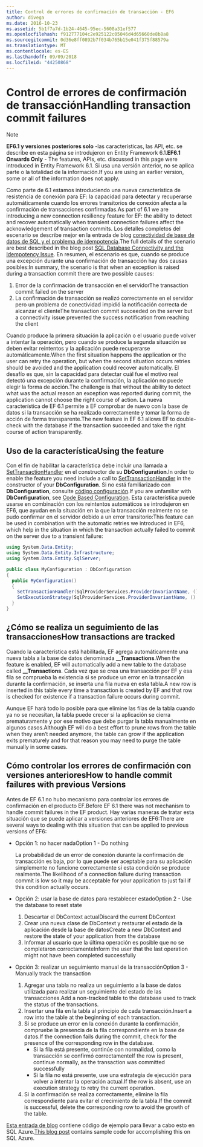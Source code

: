 ```yaml
---
title: Control de errores de confirmación de transacción - EF6
author: divega
ms.date: 2016-10-23
ms.assetid: 5b1f7a7d-1b24-4645-95ec-5608a31ef577
ms.openlocfilehash: f912777104c2e925122c05046d4d65660de8b8a8
ms.sourcegitcommit: 0d36e8ff0892b7f034b765b15e041f375f88579a
ms.translationtype: MT
ms.contentlocale: es-ES
ms.lasthandoff: 09/09/2018
ms.locfileid: "44250868"
---
```

# <a name="handling-transaction-commit-failures"></a><span data-ttu-id="fcbdd-102">Control de errores de confirmación de transacción</span><span class="sxs-lookup"><span data-stu-id="fcbdd-102">Handling transaction commit failures</span></span>
> [!NOTE]
> <span data-ttu-id="fcbdd-103">**EF6.1 y versiones posteriores solo** -las características, las API, etc. se describe en esta página se introdujeron en Entity Framework 6.1.</span><span class="sxs-lookup"><span data-stu-id="fcbdd-103">**EF6.1 Onwards Only** - The features, APIs, etc. discussed in this page were introduced in Entity Framework 6.1.</span></span> <span data-ttu-id="fcbdd-104">Si usa una versión anterior, no se aplica parte o la totalidad de la información.</span><span class="sxs-lookup"><span data-stu-id="fcbdd-104">If you are using an earlier version, some or all of the information does not apply.</span></span>  

<span data-ttu-id="fcbdd-105">Como parte de 6.1 estamos introduciendo una nueva característica de resistencia de conexión para EF: la capacidad para detectar y recuperarse automáticamente cuando los errores transitorios de conexión afecta a la confirmación de transacciones confirmadas.</span><span class="sxs-lookup"><span data-stu-id="fcbdd-105">As part of 6.1 we are introducing a new connection resiliency feature for EF: the ability to detect and recover automatically when transient connection failures affect the acknowledgement of transaction commits.</span></span> <span data-ttu-id="fcbdd-106">Los detalles completos del escenario se describe mejor en la entrada de blog [conectividad de base de datos de SQL y el problema de idempotencia](http://blogs.msdn.com/b/adonet/archive/2013/03/11/sql-database-connectivity-and-the-idempotency-issue.aspx).</span><span class="sxs-lookup"><span data-stu-id="fcbdd-106">The full details of the scenario are best described in the blog post [SQL Database Connectivity and the Idempotency Issue](http://blogs.msdn.com/b/adonet/archive/2013/03/11/sql-database-connectivity-and-the-idempotency-issue.aspx).</span></span>  <span data-ttu-id="fcbdd-107">En resumen, el escenario es que, cuando se produce una excepción durante una confirmación de transacción hay dos causas posibles:</span><span class="sxs-lookup"><span data-stu-id="fcbdd-107">In summary, the scenario is that when an exception is raised during a transaction commit there are two possible causes:</span></span>  

1. <span data-ttu-id="fcbdd-108">Error de la confirmación de transacción en el servidor</span><span class="sxs-lookup"><span data-stu-id="fcbdd-108">The transaction commit failed on the server</span></span>
2. <span data-ttu-id="fcbdd-109">La confirmación de transacción se realizó correctamente en el servidor pero un problema de conectividad impidió la notificación correcta de alcanzar el cliente</span><span class="sxs-lookup"><span data-stu-id="fcbdd-109">The transaction commit succeeded on the server but a connectivity issue prevented the success notification from reaching the client</span></span>  

<span data-ttu-id="fcbdd-110">Cuando produce la primera situación la aplicación o el usuario puede volver a intentar la operación, pero cuando se produce la segunda situación se deben evitar reintentos y la aplicación puede recuperarse automáticamente.</span><span class="sxs-lookup"><span data-stu-id="fcbdd-110">When the first situation happens the application or the user can retry the operation, but when the second situation occurs retries should be avoided and the application could recover automatically.</span></span> <span data-ttu-id="fcbdd-111">El desafío es que, sin la capacidad para detectar cuál fue el motivo real detectó una excepción durante la confirmación, la aplicación no puede elegir la forma de acción.</span><span class="sxs-lookup"><span data-stu-id="fcbdd-111">The challenge is that without the ability to detect what was the actual reason an exception was reported during commit, the application cannot choose the right course of action.</span></span> <span data-ttu-id="fcbdd-112">La nueva característica de EF 6.1 permite a EF comprobar de nuevo con la base de datos si la transacción se ha realizado correctamente y tomar la forma de acción de forma transparente.</span><span class="sxs-lookup"><span data-stu-id="fcbdd-112">The new feature in EF 6.1 allows EF to double-check with the database if the transaction succeeded and take the right course of action transparently.</span></span>  

## <a name="using-the-feature"></a><span data-ttu-id="fcbdd-113">Uso de la característica</span><span class="sxs-lookup"><span data-stu-id="fcbdd-113">Using the feature</span></span>  

<span data-ttu-id="fcbdd-114">Con el fin de habilitar la característica debe incluir una llamada a [SetTransactionHandler](https://msdn.microsoft.com/library/system.data.entity.dbconfiguration.setdefaulttransactionhandler.aspx) en el constructor de su **DbConfiguration**.</span><span class="sxs-lookup"><span data-stu-id="fcbdd-114">In order to enable the feature you need include a call to [SetTransactionHandler](https://msdn.microsoft.com/library/system.data.entity.dbconfiguration.setdefaulttransactionhandler.aspx) in the constructor of your **DbConfiguration**.</span></span> <span data-ttu-id="fcbdd-115">Si no está familiarizado con **DbConfiguration**, consulte [código configuración](~/ef6/fundamentals/configuring/code-based.md).</span><span class="sxs-lookup"><span data-stu-id="fcbdd-115">If you are unfamiliar with **DbConfiguration**, see [Code Based Configuration](~/ef6/fundamentals/configuring/code-based.md).</span></span> <span data-ttu-id="fcbdd-116">Esta característica puede usarse en combinación con los reintentos automáticos se introdujeron en EF6, que ayudan en la situación en la que la transacción realmente no se pudo confirmar en el servidor debido a un error transitorio:</span><span class="sxs-lookup"><span data-stu-id="fcbdd-116">This feature can be used in combination with the automatic retries we introduced in EF6, which help in the situation in which the transaction actually failed to commit on the server due to a transient failure:</span></span>  

``` csharp
using System.Data.Entity;
using System.Data.Entity.Infrastructure;
using System.Data.Entity.SqlServer;

public class MyConfiguration : DbConfiguration  
{
  public MyConfiguration()  
  {  
    SetTransactionHandler(SqlProviderServices.ProviderInvariantName, () => new CommitFailureHandler());  
    SetExecutionStrategy(SqlProviderServices.ProviderInvariantName, () => new SqlAzureExecutionStrategy());  
  }  
}
```  

## <a name="how-transactions-are-tracked"></a><span data-ttu-id="fcbdd-117">¿Cómo se realiza un seguimiento de las transacciones</span><span class="sxs-lookup"><span data-stu-id="fcbdd-117">How transactions are tracked</span></span>  

<span data-ttu-id="fcbdd-118">Cuando la característica está habilitada, EF agrega automáticamente una nueva tabla a la base de datos denominada **__Transactions**.</span><span class="sxs-lookup"><span data-stu-id="fcbdd-118">When the feature is enabled, EF will automatically add a new table to the database called **__Transactions**.</span></span> <span data-ttu-id="fcbdd-119">Cada vez que se crea una transacción por EF y esa fila se comprueba la existencia si se produce un error en la transacción durante la confirmación, se inserta una fila nueva en esta tabla.</span><span class="sxs-lookup"><span data-stu-id="fcbdd-119">A new row is inserted in this table every time a transaction is created by EF and that row is checked for existence if a transaction failure occurs during commit.</span></span>  

<span data-ttu-id="fcbdd-120">Aunque EF hará todo lo posible para que elimine las filas de la tabla cuando ya no se necesitan, la tabla puede crecer si la aplicación se cierra prematuramente y por ese motivo que debe purgar la tabla manualmente en algunos casos.</span><span class="sxs-lookup"><span data-stu-id="fcbdd-120">Although EF will do a best effort to prune rows from the table when they aren’t needed anymore, the table can grow if the application exits prematurely and for that reason you may need to purge the table manually in some cases.</span></span>  

## <a name="how-to-handle-commit-failures-with-previous-versions"></a><span data-ttu-id="fcbdd-121">Cómo controlar los errores de confirmación con versiones anteriores</span><span class="sxs-lookup"><span data-stu-id="fcbdd-121">How to handle commit failures with previous Versions</span></span>

<span data-ttu-id="fcbdd-122">Antes de EF 6.1 no hubo mecanismo para controlar los errores de confirmación en el producto EF.</span><span class="sxs-lookup"><span data-stu-id="fcbdd-122">Before EF 6.1 there was not mechanism to handle commit failures in the EF product.</span></span> <span data-ttu-id="fcbdd-123">Hay varias maneras de tratar esta situación que se puede aplicar a versiones anteriores de EF6:</span><span class="sxs-lookup"><span data-stu-id="fcbdd-123">There are several ways to dealing with this situation that can be applied to previous versions of EF6:</span></span>  

* <span data-ttu-id="fcbdd-124">Opción 1: no hacer nada</span><span class="sxs-lookup"><span data-stu-id="fcbdd-124">Option 1 - Do nothing</span></span>  

  <span data-ttu-id="fcbdd-125">La probabilidad de un error de conexión durante la confirmación de transacción es baja, por lo que puede ser aceptable para su aplicación simplemente no funcione correctamente si esta condición se produce realmente.</span><span class="sxs-lookup"><span data-stu-id="fcbdd-125">The likelihood of a connection failure during transaction commit is low so it may be acceptable for your application to just fail if this condition actually occurs.</span></span>  

* <span data-ttu-id="fcbdd-126">Opción 2: usar la base de datos para restablecer estado</span><span class="sxs-lookup"><span data-stu-id="fcbdd-126">Option 2 - Use the database to reset state</span></span>  

  1. <span data-ttu-id="fcbdd-127">Descartar el DbContext actual</span><span class="sxs-lookup"><span data-stu-id="fcbdd-127">Discard the current DbContext</span></span>  
  2. <span data-ttu-id="fcbdd-128">Crear una nueva clase de DbContext y restaurar el estado de la aplicación desde la base de datos</span><span class="sxs-lookup"><span data-stu-id="fcbdd-128">Create a new DbContext and restore the state of your application from the database</span></span>  
  3. <span data-ttu-id="fcbdd-129">Informar al usuario que la última operación es posible que no se completaron correctamente</span><span class="sxs-lookup"><span data-stu-id="fcbdd-129">Inform the user that the last operation might not have been completed successfully</span></span>  

* <span data-ttu-id="fcbdd-130">Opción 3: realizar un seguimiento manual de la transacción</span><span class="sxs-lookup"><span data-stu-id="fcbdd-130">Option 3 - Manually track the transaction</span></span>  

  1. <span data-ttu-id="fcbdd-131">Agregar una tabla no realiza un seguimiento a la base de datos utilizada para realizar un seguimiento del estado de las transacciones.</span><span class="sxs-lookup"><span data-stu-id="fcbdd-131">Add a non-tracked table to the database used to track the status of the transactions.</span></span>  
  2. <span data-ttu-id="fcbdd-132">Insertar una fila en la tabla al principio de cada transacción.</span><span class="sxs-lookup"><span data-stu-id="fcbdd-132">Insert a row into the table at the beginning of each transaction.</span></span>  
  3. <span data-ttu-id="fcbdd-133">Si se produce un error en la conexión durante la confirmación, compruebe la presencia de la fila correspondiente en la base de datos.</span><span class="sxs-lookup"><span data-stu-id="fcbdd-133">If the connection fails during the commit, check for the presence of the corresponding row in the database.</span></span>  
     - <span data-ttu-id="fcbdd-134">Si la fila está presente, continúe con normalidad, como la transacción se confirmó correctamente</span><span class="sxs-lookup"><span data-stu-id="fcbdd-134">If the row is present, continue normally, as the transaction was committed successfully</span></span>  
     - <span data-ttu-id="fcbdd-135">Si la fila no está presente, use una estrategia de ejecución para volver a intentar la operación actual.</span><span class="sxs-lookup"><span data-stu-id="fcbdd-135">If the row is absent, use an execution strategy to retry the current operation.</span></span>  
  4. <span data-ttu-id="fcbdd-136">Si la confirmación se realiza correctamente, elimine la fila correspondiente para evitar el crecimiento de la tabla.</span><span class="sxs-lookup"><span data-stu-id="fcbdd-136">If the commit is successful, delete the corresponding row to avoid the growth of the table.</span></span>  

<span data-ttu-id="fcbdd-137">[Esta entrada de blog](http://blogs.msdn.com/b/adonet/archive/2013/03/11/sql-database-connectivity-and-the-idempotency-issue.aspx) contiene código de ejemplo para llevar a cabo esto en SQL Azure.</span><span class="sxs-lookup"><span data-stu-id="fcbdd-137">[This blog post](http://blogs.msdn.com/b/adonet/archive/2013/03/11/sql-database-connectivity-and-the-idempotency-issue.aspx) contains sample code for accomplishing this on SQL Azure.</span></span>  
